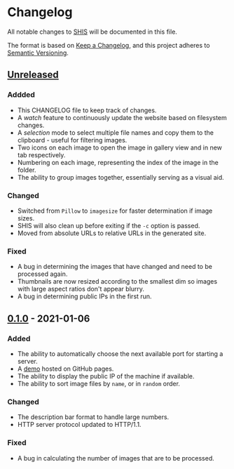 # Changelog
All notable changes to [SHIS](https://github.com/nikhilweee/shis) will be documented in this file.

The format is based on [Keep a Changelog](https://keepachangelog.com/en/1.0.0/),
and this project adheres to [Semantic Versioning](https://semver.org/spec/v2.0.0.html).

## [Unreleased]
### Addded
- This CHANGELOG file to keep track of changes.
- A *watch* feature to continuously update the website based on filesystem changes.
- A *selection* mode to select multiple file names and copy them to the clipboard - useful for filtering images.
- Two icons on each image to open the image in gallery view and in new tab respectively.
- Numbering on each image, representing the index of the image in the folder.
- The ability to group images together, essentially serving as a visual aid.

### Changed
- Switched from `Pillow` to `imagesize` for faster determination if image sizes.
- SHIS will also clean up before exiting if the `-c` option is passed.
- Moved from absolute URLs to relative URLs in the generated site.

### Fixed
- A bug in determining the images that have changed and need to be processed again.
- Thumbnails are now resized according to the smallest dim so images with large aspect ratios don't appear blurry.
- A bug in determining public IPs in the first run.



## [0.1.0] - 2021-01-06
### Added
- The ability to automatically choose the next available port for starting a server.
- A [demo](https://nikhilweee.github.io/shis) hosted on GitHub pages.
- The ability to display the public IP of the machine if available.
- The ability to sort image files by `name`, or in `random` order.

### Changed
- The description bar format to handle large numbers.
- HTTP server protocol updated to HTTP/1.1.

### Fixed
- A bug in calculating the number of images that are to be processed.

[Unreleased]: https://github.com/nikhilweee/shis/compare/v0.1...HEAD
[0.1.0]: https://github.com/nikhilweee/shis/releases/tag/v0.1